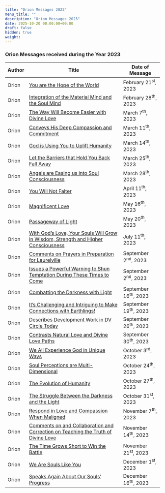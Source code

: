 ```yaml
---
title: "Orion Messages 2023"
menu_title: ""
description: "Orion Messages 2023"
date: 2025-10-20 00:00:00+00:00
draft: false
hidden: true
weight:
---
```

### Orion Messages received during the Year 2023

Author | Title | Date of Message  
---|---|---  
Orion | [You are the Hope of the World](/contemporary-messages/messages-sorted-year/messages-2023/en-2023-2-21-4-af-orion/) | February 21<sup>st</sup>, 2023
Orion | [Integration of the Material Mind and the Soul Mind](/contemporary-messages/messages-sorted-year/messages-2023/en-2023-2-28-2-af-orion/) | February 28<sup>th</sup>, 2023
Orion | [The Way Will Become Easier with Divine Love](/contemporary-messages/messages-sorted-year/messages-2023/en-2023-3-7-1-af-orion/) | March 7<sup>th</sup>, 2023
Orion | [Conveys His Deep Compassion and Commitment](/contemporary-messages/messages-sorted-year/messages-2023/en-2023-3-11-1-af-orion/) | March 11<sup>th</sup>, 2023
Orion | [God is Using You to Uplift Humanity](/contemporary-messages/messages-sorted-year/messages-2023/en-2023-3-14-5-af-orion/) | March 14<sup>th</sup>, 2023
Orion | [Let the Barriers that Hold You Back Fall Away](/contemporary-messages/messages-sorted-year/messages-2023/en-2023-3-25-1-af-orion/) | March 25<sup>th</sup>, 2023
Orion | [Angels are Easing us into Soul Consciousness](/contemporary-messages/messages-sorted-year/messages-2023/en-2023-3-28-1-af-orion/) | March 28<sup>th</sup>, 2023
Orion | [You Will Not Falter](/contemporary-messages/messages-sorted-year/messages-2023/en-2023-4-11-2-af-orion/) | April 11<sup>th</sup>, 2023
Orion | [Magnificent Love](/contemporary-messages/messages-sorted-year/messages-2023/en-2023-5-16-1-af-orion/) | May 16<sup>th</sup>, 2023
Orion | [Passageway of Light](/contemporary-messages/messages-sorted-year/messages-2023/en-2023-5-20-1-af-orion/) | May 20<sup>th</sup>, 2023
Orion | [With God’s Love, Your Souls Will Grow in Wisdom, Strength and Higher Consciousness](/contemporary-messages/messages-sorted-year/messages-2023/en-2023-7-11-3-af-orion/) | July 11<sup>th</sup>, 2023
Orion | [Comments on Prayers in Preparation for Laurelville](/contemporary-messages/messages-sorted-year/messages-2023/en-2023-9-2-2-af-orion/) | September 2<sup>nd</sup>, 2023
Orion | [Issues a Powerful Warning to Shun Temptation During These Times to Come](/contemporary-messages/messages-sorted-year/messages-2023/en-2023-9-2-1-af-orion/) | September 2<sup>nd</sup>, 2023
Orion | [Combatting the Darkness with Light](/contemporary-messages/messages-sorted-year/messages-2023/en-2023-9-16-1-af-orion/) | September 16<sup>th</sup>, 2023
Orion | [It’s Challenging and Intriguing to Make Connections with Earthlings!](/contemporary-messages/messages-sorted-year/messages-2023/en-2023-9-19-2-af-orion/) | September 19<sup>th</sup>, 2023
Orion | [Describes Development Work in DV Circle Today](/contemporary-messages/messages-sorted-year/messages-2023/en-2023-9-26-3-af-orion/) | September 26<sup>th</sup>, 2023
Orion | [Contrasts Natural Love and Divine Love Paths](/contemporary-messages/messages-sorted-year/messages-2023/en-2023-9-30-1-af-orion/) | September 30<sup>th</sup>, 2023
Orion | [We All Experience God in Unique Ways](/contemporary-messages/messages-sorted-year/messages-2023/en-2023-10-3-2-af-orion/) | October 3<sup>rd</sup>, 2023
Orion | [Soul Perceptions are Multi-Dimensional](/contemporary-messages/messages-sorted-year/messages-2023/en-2023-10-24-2-af-orion/) | October 24<sup>th</sup>, 2023
Orion | [The Evolution of Humanity](/contemporary-messages/messages-sorted-year/messages-2023/en-2023-10-27-2-af-orion/) | October 27<sup>th</sup>, 2023
Orion | [The Struggle Between the Darkness and the Light](/contemporary-messages/messages-sorted-year/messages-2023/en-2023-10-31-1-af-orion/) | October 31<sup>st</sup>, 2023
Orion | [Respond in Love and Compassion When Maligned](/contemporary-messages/messages-sorted-year/messages-2023/en-2023-11-7-2-af-orion/) | November 7<sup>th</sup>, 2023
Orion | [Comments on and Collaboration and Correction on Teaching the Truth of Divine Love](/contemporary-messages/messages-sorted-year/messages-2023/en-2023-11-14-2-af-orion/) | November 14<sup>th</sup>, 2023
Orion | [The Time Grows Short to Win the Battle](/contemporary-messages/messages-sorted-year/messages-2023/en-2023-11-21-1-af-orion/) | November 21<sup>st</sup>, 2023
Orion | [We Are Souls Like You](/contemporary-messages/messages-sorted-year/messages-2023/en-2023-12-1-5-af-orion/) | December 1<sup>st</sup>, 2023
Orion | [Speaks Again About Our Souls’ Progress](/contemporary-messages/messages-sorted-year/messages-2023/en-2023-12-16-1-af-orion/) | December 16<sup>th</sup>, 2023
